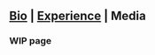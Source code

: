## [Bio](https://hiro-ke.github.io/) | [Experience](https://hiro-ke.github.io/experience) | Media


### WIP page

